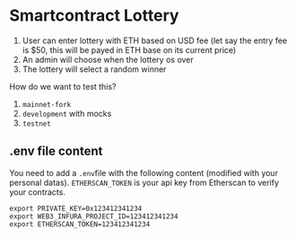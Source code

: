 # Smartcontract Lottery

1. User can enter lottery with ETH based on USD fee (let say the entry fee is $50, this will be payed in ETH base on its current price)
2. An admin will choose when the lottery os over
3. The lottery will select a random winner

How do we want to test this?

1. `mainnet-fork`
2. `development` with mocks
3. `testnet`


## .env file content

You need to add a `.env`file with the following content (modified with your personal datas).
`ETHERSCAN_TOKEN` is your api key from Etherscan to verify your contracts.

```shell
export PRIVATE_KEY=0x123412341234
export WEB3_INFURA_PROJECT_ID=123412341234
export ETHERSCAN_TOKEN=123412341234
```